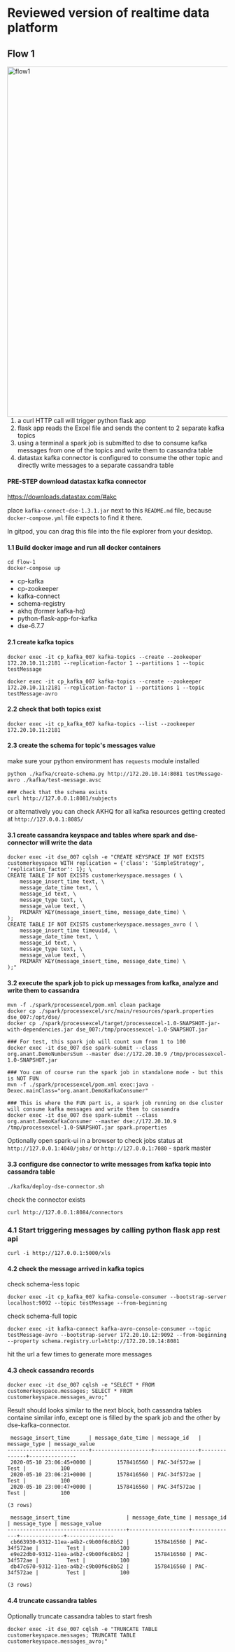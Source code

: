 # Reviewed version of realtime data platform

## Flow 1
<img src="https://github.com/xingh/cassandra.realtime/blob/master/diagrams/flow1.png"
 alt="flow1" width="800" style="float: left; margin-right: 10px;" />

1. a curl HTTP call will trigger python flask app
2. flask app reads the Excel file and sends the content to 2 separate kafka topics
3. using a terminal a spark job is submitted to dse to consume kafka messages from one of the topics and write them to cassandra table 
4. datastax kafka connector is configured to consume the other topic and directly write messages to a separate cassandra table 

#### PRE-STEP download datastax kafka connector
https://downloads.datastax.com/#akc

place `kafka-connect-dse-1.3.1.jar` next to this `README.md` file, because `docker-compose.yml` file expects to find it there.

In gitpod, you can drag this file into the file explorer from your desktop.

#### 1.1 Build docker image and run all docker containers
```
cd flow-1
docker-compose up
```
- cp-kafka
- cp-zookeeper
- kafka-connect
- schema-registry
- akhq (former kafka-hq)
- python-flask-app-for-kafka
- dse-6.7.7

#### 2.1 create kafka topics
```
docker exec -it cp_kafka_007 kafka-topics --create --zookeeper 172.20.10.11:2181 --replication-factor 1 --partitions 1 --topic testMessage
```
```
docker exec -it cp_kafka_007 kafka-topics --create --zookeeper 172.20.10.11:2181 --replication-factor 1 --partitions 1 --topic testMessage-avro
```

#### 2.2 check that both topics exist
```
docker exec -it cp_kafka_007 kafka-topics --list --zookeeper 172.20.10.11:2181
```

#### 2.3 create the schema for topic's messages value
make sure your python environment has `requests` module installed
```
python ./kafka/create-schema.py http://172.20.10.14:8081 testMessage-avro ./kafka/test-message.avsc

### check that the schema exists
curl http://127.0.0.1:8081/subjects
```
or alternatively you can check AKHQ for all kafka resources getting created at `http://127.0.0.1:8085/` 

#### 3.1 create cassandra keyspace and tables where spark and dse-connector will write the data
```
docker exec -it dse_007 cqlsh -e "CREATE KEYSPACE IF NOT EXISTS customerkeyspace WITH replication = {'class': 'SimpleStrategy', 'replication_factor': 1}; \
CREATE TABLE IF NOT EXISTS customerkeyspace.messages ( \
    message_insert_time text, \
    message_date_time text, \
    message_id text, \
    message_type text, \
    message_value text, \
    PRIMARY KEY(message_insert_time, message_date_time) \
);
CREATE TABLE IF NOT EXISTS customerkeyspace.messages_avro ( \
    message_insert_time timeuuid, \
    message_date_time text, \
    message_id text, \
    message_type text, \
    message_value text, \
    PRIMARY KEY(message_insert_time, message_date_time) \
);"
``` 

#### 3.2 execute the spark job to pick up messages from kafka, analyze and write them to cassandra
```
mvn -f ./spark/processexcel/pom.xml clean package
docker cp ./spark/processexcel/src/main/resources/spark.properties dse_007:/opt/dse/
docker cp ./spark/processexcel/target/processexcel-1.0-SNAPSHOT-jar-with-dependencies.jar dse_007:/tmp/processexcel-1.0-SNAPSHOT.jar

### For test, this spark job will count sum from 1 to 100 
docker exec -it dse_007 dse spark-submit --class org.anant.DemoNumbersSum --master dse://172.20.10.9 /tmp/processexcel-1.0-SNAPSHOT.jar

### You can of course run the spark job in standalone mode - but this is NOT FUN 
mvn -f ./spark/processexcel/pom.xml exec:java -Dexec.mainClass="org.anant.DemoKafkaConsumer"

### This is where the FUN part is, a spark job running on dse cluster will consume kafka messages and write them to cassandra 
docker exec -it dse_007 dse spark-submit --class org.anant.DemoKafkaConsumer --master dse://172.20.10.9 /tmp/processexcel-1.0-SNAPSHOT.jar spark.properties
```

Optionally open spark-ui in a browser to check jobs status at `http://127.0.0.1:4040/jobs/` or `http://127.0.0.1:7080` - spark master

#### 3.3 configure dse connector to write messages from kafka topic into cassandra table
```
./kafka/deploy-dse-connector.sh
```
check the connector exists
```
curl http://127.0.0.1:8084/connectors
```

### 4.1 Start triggering messages by calling python flask app rest api
```
curl -i http://127.0.0.1:5000/xls
```

#### 4.2 check the message arrived in kafka topics
check schema-less topic
```
docker exec -it cp_kafka_007 kafka-console-consumer --bootstrap-server localhost:9092 --topic testMessage --from-beginning
```
check schema-full topic
```
docker exec -it kafka-connect kafka-avro-console-consumer --topic testMessage-avro --bootstrap-server 172.20.10.12:9092 --from-beginning --property schema.registry.url=http://172.20.10.14:8081
```
hit the url a few times to generate more messages

#### 4.3 check cassandra records
```
docker exec -it dse_007 cqlsh -e "SELECT * FROM customerkeyspace.messages; SELECT * FROM customerkeyspace.messages_avro;"
```
Result should looks similar to the next block, both cassandra tables containe similar info, except one is filled by the spark job and the other by dse-kafka-connector.
```
 message_insert_time      | message_date_time | message_id   | message_type | message_value
--------------------------+-------------------+--------------+--------------+---------------
 2020-05-10 23:06:45+0000 |        1578416560 | PAC-34f572ae |         Test |           100
 2020-05-10 23:06:21+0000 |        1578416560 | PAC-34f572ae |         Test |           100
 2020-05-10 23:00:47+0000 |        1578416560 | PAC-34f572ae |         Test |           100

(3 rows)

 message_insert_time                  | message_date_time | message_id   | message_type | message_value
--------------------------------------+-------------------+--------------+--------------+---------------
 cb663930-9312-11ea-a4b2-c9b00f6c8b52 |        1578416560 | PAC-34f572ae |         Test |           100
 e9e22db0-9312-11ea-a4b2-c9b00f6c8b52 |        1578416560 | PAC-34f572ae |         Test |           100
 db47c670-9312-11ea-a4b2-c9b00f6c8b52 |        1578416560 | PAC-34f572ae |         Test |           100

(3 rows)
```

#### 4.4 truncate cassandra tables
Optionally truncate cassandra tables to start fresh
```
docker exec -it dse_007 cqlsh -e "TRUNCATE TABLE customerkeyspace.messages; TRUNCATE TABLE customerkeyspace.messages_avro;"
```
